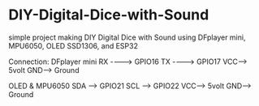 # DIY-Digital-Dice-with-Sound
simple project making DIY Digital Dice with Sound using DFplayer mini, MPU6050, OLED SSD1306, and ESP32

Connection:
DFplayer mini 
RX ----> GPIO16
TX ----> GPIO17
VCC--> 5volt
GND--> Ground

OLED & MPU6050
SDA --> GPIO21
SCL --> GPIO22
VCC--> 5volt
GND--> Ground

